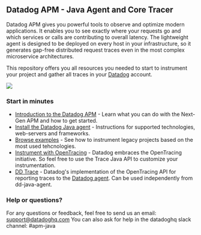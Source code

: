 ## Datadog APM - Java Agent and Core Tracer

Datadog APM gives you powerful tools to observe and optimize modern applications. 
It enables you to see exactly where your requests go and which services or calls are contributing to overall latency. 
The lightweight agent is designed to be deployed on every host in your infrastructure, 
so it generates gap-free distributed request traces even in the most complex microservice architectures.
 
This repository offers you all resources you needed to start to instrument your project and
gather all traces in your [Datadog](https://app.datadoghq.com) account.

![](https://datadog-live.imgix.net/img/blog/set-and-monitor-slas/a-postgres-90-percent.png?fit=max)


### Start in minutes

* [Introduction to the Datadog APM](https://www.datadoghq.com/apm/) - Learn what you can do with the Next-Gen APM and how to get started.
* [Install the Datadog Java agent](dd-java-agent) - Instructions for supported technologies, web-servers and frameworks.
* [Browse examples](dd-trace-examples) - See how to instrument legacy projects based on the most used tehcnologies.
* [Instrument with OpenTracing](https://github.com/opentracing/opentracing-java) - Datadog embraces the OpenTracing initiative. So feel free to use the Trace Java API to customize your instrumentation.
* [DD Trace](dd-trace) - Datadog's implementation of the OpenTracing API for reporting traces to the [Datadog agent](https://github.com/DataDog/datadog-trace-agent).  Can be used independently from dd-java-agent. 

### Help or questions? 
 
For any questions or feedback, feel free to send us an email: support@datadoghq.com
You can also ask for help in the datadoghq slack channel: #apm-java
